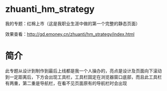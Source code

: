 zhuanti_hm_strategy
===================

我的专题：红棉上市（这是我职业生涯中做的第一个完整的静态页面）

效果查看：http://gd.emoney.cn/zhuanti/hm_strategy/index.html

简介
===================
此专题从设计到制作到最后上线都是我一个人操办的，亮点是设计及页面向下滚动到一定距离后，下方会出现工具栏，工具栏固定在浏览器窗口底部，而且此工具栏有两重，第二重是导航栏，在看不见页面原有的导航栏时会出现
